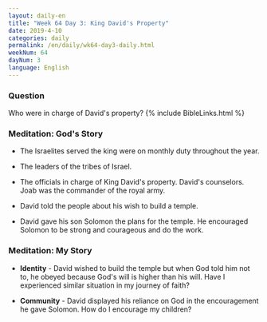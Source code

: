 ```yaml
---
layout: daily-en
title: "Week 64 Day 3: King David's Property"
date: 2019-4-10 
categories: daily
permalink: /en/daily/wk64-day3-daily.html
weekNum: 64
dayNum: 3
language: English
---
```


### Question     
Who were in charge of David's property?
{% include BibleLinks.html %} 

### Meditation: God's Story   
+ The Israelites served the king were on monthly duty throughout the year. 

+ The leaders of the tribes of Israel. 

+ The officials in charge of King David's property. David's counselors. Joab was the commander of the royal army. 

+ David told the people about his wish to build a temple. 

+ David gave his son Solomon the plans for the temple. He encouraged Solomon to be strong and courageous and do the work. 

### Meditation: My Story   
+ **Identity** - David wished to build the temple but when God told him not to, he obeyed because God's will is higher than his will. Have I experienced similar situation in my journey of faith? 

+ **Community** - David displayed his reliance on God in the encouragement he gave Solomon. How do I encourage my children? 
